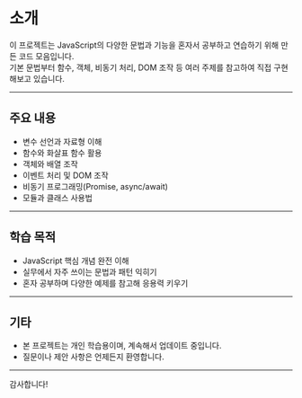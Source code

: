 # 소개

이 프로젝트는 JavaScript의 다양한 문법과 기능을 혼자서 공부하고 연습하기 위해 만든 코드 모음입니다.  
기본 문법부터 함수, 객체, 비동기 처리, DOM 조작 등 여러 주제를 참고하여 직접 구현해보고 있습니다.

---

## 주요 내용

- 변수 선언과 자료형 이해  
- 함수와 화살표 함수 활용  
- 객체와 배열 조작  
- 이벤트 처리 및 DOM 조작  
- 비동기 프로그래밍(Promise, async/await)  
- 모듈과 클래스 사용법

---

## 학습 목적

- JavaScript 핵심 개념 완전 이해  
- 실무에서 자주 쓰이는 문법과 패턴 익히기  
- 혼자 공부하며 다양한 예제를 참고해 응용력 키우기

---

## 기타

- 본 프로젝트는 개인 학습용이며, 계속해서 업데이트 중입니다.  
- 질문이나 제안 사항은 언제든지 환영합니다.

---

감사합니다!

